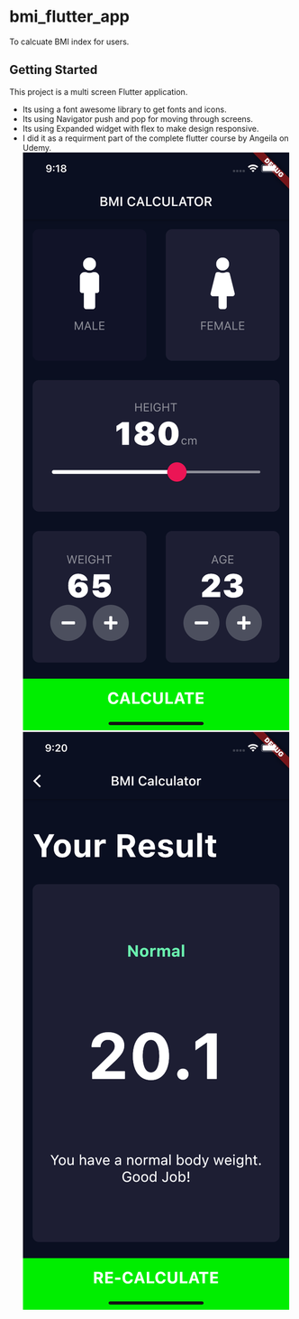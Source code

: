 # bmi_flutter_app

To calcuate BMI index for users.

## Getting Started

This project is a multi screen Flutter application.

- Its using a font awesome library to get fonts and icons.
- Its using Navigator push and pop for moving through screens.
- Its using Expanded widget with flex to make design responsive.
- I did it as a requirment part of the complete flutter course by Angeila on Udemy.
![Screenshot](bmi.png)
![Screenshot](bmi1.png)

